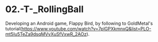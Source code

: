 # 02.-T-_RollingBall
Developing an Android game, Flappy Bird, by following to GoldMetal's tutorial(https://www.youtube.com/watch?v=7plGPXkmnxQ&list=PLO-mt5Iu5TeZa9dsqMVvXuSfVxwR_2AOz).
